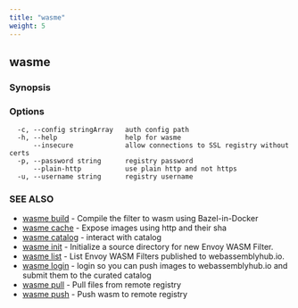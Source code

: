 ```yaml
---
title: "wasme"
weight: 5
---
```

## wasme



### Synopsis



### Options

```
  -c, --config stringArray   auth config path
  -h, --help                 help for wasme
      --insecure             allow connections to SSL registry without certs
  -p, --password string      registry password
      --plain-http           use plain http and not https
  -u, --username string      registry username
```

### SEE ALSO

* [wasme build](../wasme_build)	 - Compile the filter to wasm using Bazel-in-Docker
* [wasme cache](../wasme_cache)	 - Expose images using http and their sha
* [wasme catalog](../wasme_catalog)	 - interact with catalog
* [wasme init](../wasme_init)	 - Initialize a source directory for new Envoy WASM Filter.
* [wasme list](../wasme_list)	 - List Envoy WASM Filters published to webassemblyhub.io.
* [wasme login](../wasme_login)	 - login so you can push images to webassemblyhub.io and submit them to the curated catalog
* [wasme pull](../wasme_pull)	 - Pull files from remote registry
* [wasme push](../wasme_push)	 - Push wasm to remote registry


